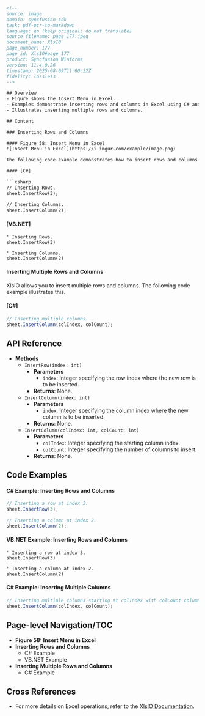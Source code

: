 ```html
<!--
source: image
domain: syncfusion-sdk
task: pdf-ocr-to-markdown
language: en (keep original; do not translate)
source_filename: page_177.jpeg
document_name: XlsIO
page_number: 177
page_id: XlsIO#page_177
product: Syncfusion Winforms
version: 11.4.0.26
timestamp: 2025-08-09T11:00:22Z
fidelity: lossless
-->

## Overview
- Figure shows the Insert Menu in Excel.
- Examples demonstrate inserting rows and columns in Excel using C# and VB.NET.
- Illustrates inserting multiple rows and columns.

## Content

### Inserting Rows and Columns

#### Figure 58: Insert Menu in Excel
![Insert Menu in Excel](https://i.imgur.com/example/image.png)

The following code example demonstrates how to insert rows and columns in Excel.

#### [C#]

```csharp
// Inserting Rows.
sheet.InsertRow(3);

// Inserting Columns.
sheet.InsertColumn(2);
```

#### [VB.NET]

```vbnet
' Inserting Rows.
sheet.InsertRow(3)

' Inserting Columns.
sheet.InsertColumn(2)
```

#### Inserting Multiple Rows and Columns

XlsIO allows you to insert multiple rows and columns. The following code example illustrates this.

#### [C#]

```csharp
// Inserting multiple columns.
sheet.InsertColumn(colIndex, colCount);
```

## API Reference

- **Methods**
  - `InsertRow(index: int)`
    - **Parameters**
      - `index`: Integer specifying the row index where the new row is to be inserted.
    - **Returns**: None.
  - `InsertColumn(index: int)`
    - **Parameters**
      - `index`: Integer specifying the column index where the new column is to be inserted.
    - **Returns**: None.
  - `InsertColumn(colIndex: int, colCount: int)`
    - **Parameters**
      - `colIndex`: Integer specifying the starting column index.
      - `colCount`: Integer specifying the number of columns to insert.
    - **Returns**: None.

## Code Examples

#### C# Example: Inserting Rows and Columns

```csharp
// Inserting a row at index 3.
sheet.InsertRow(3);

// Inserting a column at index 2.
sheet.InsertColumn(2);
```

#### VB.NET Example: Inserting Rows and Columns

```vbnet
' Inserting a row at index 3.
sheet.InsertRow(3)

' Inserting a column at index 2.
sheet.InsertColumn(2)
```

#### C# Example: Inserting Multiple Columns

```csharp
// Inserting multiple columns starting at colIndex with colCount columns.
sheet.InsertColumn(colIndex, colCount);
```

## Page-level Navigation/TOC

- **Figure 58: Insert Menu in Excel**
- **Inserting Rows and Columns**
  - C# Example
  - VB.NET Example
- **Inserting Multiple Rows and Columns**
  - C# Example

## Cross References

- For more details on Excel operations, refer to the [XlsIO Documentation](https://docs_syncfusion_com/XlsIO).

<!-- tags: [XlsIO, Insert Menu, Rows, Columns, Excel, VB.NET, C#] keywords: [inserting, multiple, operations, examples, rows, columns] -->
```